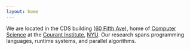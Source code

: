 ```yaml
---
layout: home
---
```


We are located in the CDS building ([60 Fifth Ave](https://share.google/6OJgWtjE0CdJWCleY)), home of [Computer Science](https://cs.nyu.edu/) at the [Courant Institute](https://cims.nyu.edu/), [NYU](https://www.nyu.edu/).
Our research spans programming languages, runtime systems, and parallel algorithms.